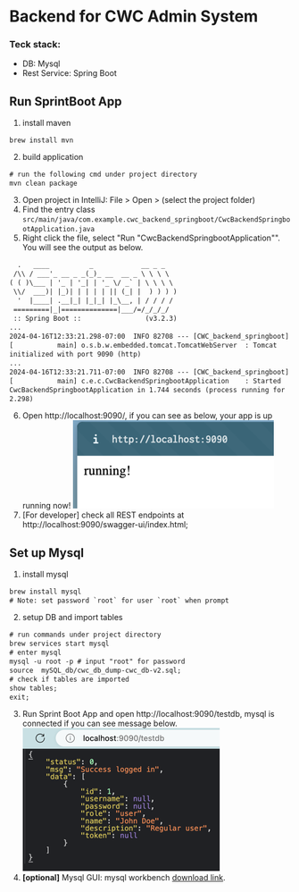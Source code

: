 # Backend for CWC Admin System

### Teck stack: 
- DB: Mysql 
- Rest Service: Spring Boot

## Run SprintBoot App
1. install maven
```shell
brew install mvn
```
2. build application
```shell
# run the following cmd under project directory
mvn clean package
```
3. Open project in IntelliJ: File > Open > (select the project folder)
4. Find the entry class `src/main/java/com.example.cwc_backend_springboot/CwcBackendSpringbootApplication.java`
5. Right click the file, select "Run \"CwcBackendSpringbootApplication\"". You will see the output as below.
```
  .   ____          _            __ _ _
 /\\ / ___'_ __ _ _(_)_ __  __ _ \ \ \ \
( ( )\___ | '_ | '_| | '_ \/ _` | \ \ \ \
 \\/  ___)| |_)| | | | | || (_| |  ) ) ) )
  '  |____| .__|_| |_|_| |_\__, | / / / /
 =========|_|==============|___/=/_/_/_/
 :: Spring Boot ::                (v3.2.3)
...
2024-04-16T12:33:21.298-07:00  INFO 82708 --- [CWC_backend_springboot] [           main] o.s.b.w.embedded.tomcat.TomcatWebServer  : Tomcat initialized with port 9090 (http)
...
2024-04-16T12:33:21.711-07:00  INFO 82708 --- [CWC_backend_springboot] [           main] c.e.c.CwcBackendSpringbootApplication    : Started CwcBackendSpringbootApplication in 1.744 seconds (process running for 2.298)
```
6. Open http://localhost:9090/, if you can see as below, your app is up running now!
![img.png](img.png)
7. [For developer] check all REST endpoints at http://localhost:9090/swagger-ui/index.html;

## Set up Mysql
1. install mysql
```shell
brew install mysql
# Note: set password `root` for user `root` when prompt
```
2. setup DB and import tables
```shell
# run commands under project directory
brew services start mysql
# enter mysql
mysql -u root -p # input "root" for password
source  mySQL_db/cwc_db_dump-cwc_db-v2.sql;
# check if tables are imported
show tables;
exit;
```
3. Run Sprint Boot App and open http://localhost:9090/testdb, mysql is connected if you can see message below.
![img_1.png](img_1.png)
4. **[optional]** Mysql GUI: mysql workbench [download link](https://dev.mysql.com/doc/workbench/en/wb-installing.html).

